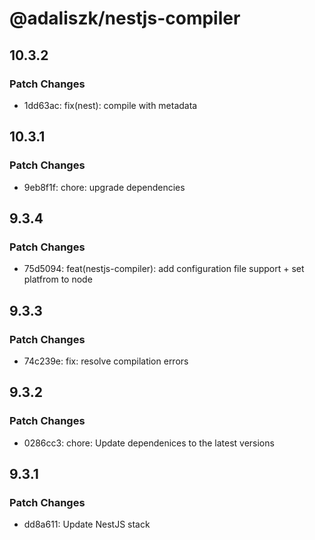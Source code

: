 # @adaliszk/nestjs-compiler

## 10.3.2

### Patch Changes

- 1dd63ac: fix(nest): compile with metadata

## 10.3.1

### Patch Changes

- 9eb8f1f: chore: upgrade dependencies

## 9.3.4

### Patch Changes

- 75d5094: feat(nestjs-compiler): add configuration file support + set platfrom to node

## 9.3.3

### Patch Changes

- 74c239e: fix: resolve compilation errors

## 9.3.2

### Patch Changes

- 0286cc3: chore: Update dependenices to the latest versions

## 9.3.1

### Patch Changes

- dd8a611: Update NestJS stack
